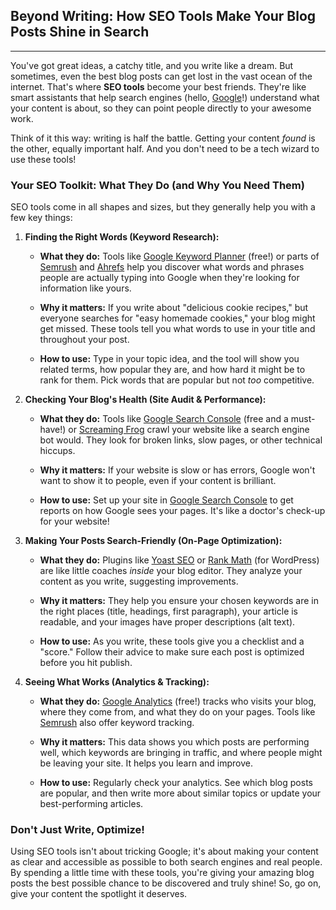 ## Beyond Writing: How SEO Tools Make Your Blog Posts Shine in Search

---

You've got great ideas, a catchy title, and you write like a dream. But sometimes, even the best blog posts can get lost in the vast ocean of the internet. That's where **SEO tools** become your best friends. They're like smart assistants that help search engines (hello, [Google](https://www.google.com/)!) understand what your content is about, so they can point people directly to your awesome work.

Think of it this way: writing is half the battle. Getting your content *found* is the other, equally important half. And you don't need to be a tech wizard to use these tools!

### Your SEO Toolkit: What They Do (and Why You Need Them)

SEO tools come in all shapes and sizes, but they generally help you with a few key things:

1. **Finding the Right Words (Keyword Research):**

   - **What they do:** Tools like [Google Keyword Planner](https://ads.google.com/home/tools/keyword-planner/) (free!) or parts of [Semrush](https://www.semrush.com/) and [Ahrefs](https://ahrefs.com/) help you discover what words and phrases people are actually typing into Google when they're looking for information like yours.

   - **Why it matters:** If you write about "delicious cookie recipes," but everyone searches for "easy homemade cookies," your blog might get missed. These tools tell you what words to use in your title and throughout your post.

   - **How to use:** Type in your topic idea, and the tool will show you related terms, how popular they are, and how hard it might be to rank for them. Pick words that are popular but not *too* competitive.

2. **Checking Your Blog's Health (Site Audit & Performance):**

   - **What they do:** Tools like [Google Search Console](https://search.google.com/search-console/) (free and a must-have!) or [Screaming Frog](https://www.screamingfrog.co.uk/seo-spider/) crawl your website like a search engine bot would. They look for broken links, slow pages, or other technical hiccups.

   - **Why it matters:** If your website is slow or has errors, Google won't want to show it to people, even if your content is brilliant.

   - **How to use:** Set up your site in [Google Search Console](https://search.google.com/search-console/) to get reports on how Google sees your pages. It's like a doctor's check-up for your website!

3. **Making Your Posts Search-Friendly (On-Page Optimization):**

   - **What they do:** Plugins like [Yoast SEO](https://yoast.com/wordpress/plugins/seo/) or [Rank Math](https://rankmath.com/) (for WordPress) are like little coaches *inside* your blog editor. They analyze your content as you write, suggesting improvements.

   - **Why it matters:** They help you ensure your chosen keywords are in the right places (title, headings, first paragraph), your article is readable, and your images have proper descriptions (alt text).

   - **How to use:** As you write, these tools give you a checklist and a "score." Follow their advice to make sure each post is optimized before you hit publish.

4. **Seeing What Works (Analytics & Tracking):**

   - **What they do:** [Google Analytics](https://www.google.com/search?q=https://analytics.google.com/analytics/web/) (free!) tracks who visits your blog, where they come from, and what they do on your pages. Tools like [Semrush](https://www.semrush.com/) also offer keyword tracking.

   - **Why it matters:** This data shows you which posts are performing well, which keywords are bringing in traffic, and where people might be leaving your site. It helps you learn and improve.

   - **How to use:** Regularly check your analytics. See which blog posts are popular, and then write more about similar topics or update your best-performing articles.

### Don't Just Write, Optimize!

Using SEO tools isn't about tricking Google; it's about making your content as clear and accessible as possible to both search engines and real people. By spending a little time with these tools, you're giving your amazing blog posts the best possible chance to be discovered and truly shine! So, go on, give your content the spotlight it deserves.